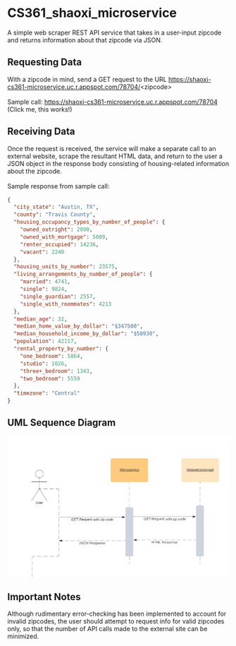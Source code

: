 # CS361_shaoxi_microservice
A simple web scraper REST API service that takes in a user-input zipcode and returns information about that zipcode via JSON.
## Requesting Data
With a zipcode in mind, send a GET request to the URL https://shaoxi-cs361-microservice.uc.r.appspot.com/78704/<zipcode\><br/><br/>
Sample call: https://shaoxi-cs361-microservice.uc.r.appspot.com/78704  (Click me, this works!)<br/>
## Receiving Data
Once the request is received, the service will make a separate call to an external website, scrape the resultant HTML data, and return to the user a JSON object in the response body consisting of housing-related information about the zipcode.<br/><br/>
Sample response from sample call:
```json
{
  "city_state": "Austin, TX",
  "county": "Travis County",
  "housing_occupancy_types_by_number_of_people": {
    "owned_outright": 2090,
    "owned_with_mortgage": 5009,
    "renter_occupied": 14236,
    "vacant": 2240
  },
  "housing_units_by_number": 23575,
  "living_arrangements_by_number_of_people": {
    "married": 4741,
    "single": 9824,
    "single_guardian": 2557,
    "single_with_roommates": 4213
  },
  "median_age": 32,
  "median_home_value_by_dollar": "$347500",
  "median_household_income_by_dollar": "$50930",
  "population": 42117,
  "rental_property_by_number": {
    "one_bedroom": 5864,
    "studio": 1026,
    "three+_bedroom": 1343,
    "two_bedroom": 5559
  },
  "timezone": "Central"
}
```
## UML Sequence Diagram
![UML sequence](https://github.com/XiuzhuShao/CS361_shaoxi_microservice/blob/master/microservice%20uml.png)
## Important Notes
Although rudimentary error-checking has been implemented to account for invalid zipcodes, the user should attempt to request info for valid zipcodes only, so that the number of API calls made to the external site can be minimized.
